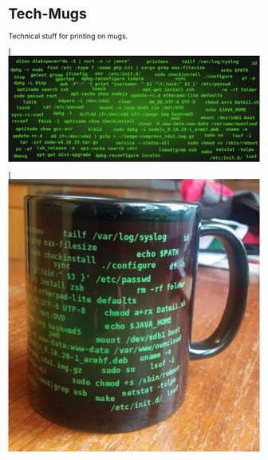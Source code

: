 # Tech-Mugs
Technical stuff for printing on mugs.




[![png](https://github.com/rali717/Mug/raw/master/mug.png)




[![MyMug](https://raw.githubusercontent.com/rali717/Mug/master/mug.jpg)




